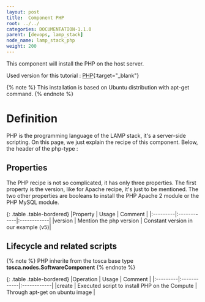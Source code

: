 ```yaml
---
layout: post
title:  Component PHP
root: ../../
categories: DOCUMENTATION-1.1.0
parent: [devops, lamp_stack]
node_name: lamp_stack_php
weight: 200
---
```


This component will install the PHP on the host server.

Used version for this tutorial : [PHP](https://github.com/alien4cloud/samples/tree/master/php){:target="_blank"}

{% note %}
This installation is based on Ubuntu distribution with apt-get command.
{% endnote %}

# Definition

PHP is the programming language of the LAMP stack, it's a server-side scripting. On this page, we just explain the recipe of this component. Below, the header of the php-type :

<div data-gist="https://gist.github.com/OresteVisari/a7858be0865af14f9830.js"></div>

## Properties

The PHP recipe is not so complicated, it has only three properties. The first property is the version, like for Apache recipe, it's just to be mentioned. The two other properties are booleans to install the PHP Apache 2 module or the PHP MySQL module.

<div data-gist="https://gist.github.com/OresteVisari/2137c78d2d9553e53b04.js"></div>

{: .table .table-bordered}
|Property  | Usage | Comment |
|:---------|:------------|:------------|
|version  | Mention the php version | Constant version in our example (v5)|


## Lifecycle and related scripts

<div data-gist="https://gist.github.com/OresteVisari/6870bf82c86a694d9532.js"></div>

{% note %}
PHP inherite from the tosca base type **tosca.nodes.SoftwareComponent**
{% endnote %}

{: .table .table-bordered}
|Operation  | Usage | Comment |
|:---------|:------------|:------------|
|create  | Executed script to install PHP on the Compute | Through apt-get on ubuntu image |

